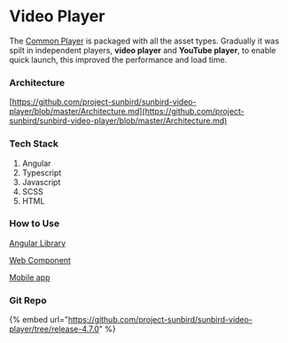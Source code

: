 # Video Player

The [Common Player](broken-reference) is packaged with all the asset types. Gradually it was spilt in independent players, **video player** and **YouTube player**, to enable quick launch, this improved the performance and load time.

### Architecture

[https://github.com/project-sunbird/sunbird-video-player/blob/master/Architecture.md](https://github.com/project-sunbird/sunbird-video-player/blob/master/Architecture.md)

### Tech Stack

1. Angular
2. Typescript
3. Javascript
4. SCSS
5. HTML

### How to Use

[Angular Library](https://github.com/project-sunbird/sunbird-video-player/tree/release-4.8.0#getting-started)

[Web Component](https://github.com/project-sunbird/sunbird-video-player/tree/release-4.8.0#use-as-web-components)

[Mobile app](https://github.com/project-sunbird/sunbird-video-player/tree/release-4.8.0#mobile-app-integration-steps)

### Git Repo

{% embed url="https://github.com/project-sunbird/sunbird-video-player/tree/release-4.7.0" %}

